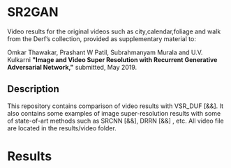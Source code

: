 # SR2GAN
Video results for the original videos such as city,calendar,foliage and walk from the Derf’s collection, provided as supplementary material to:

Omkar Thawakar, Prashant W Patil, Subrahmanyam Murala and U.V. Kulkarni **"Image and Video Super Resolution with Recurrent Generative Adversarial Network,"** submitted, May 2019.

## Description
This repository contains comparison of video results with VSR_DUF [&&]. It also contains some examples of image super-resolution results with some of state-of-art methods such as SRCNN [&&], DRRN [&&] , etc. All video file are located in the results/video folder. 

# Results
